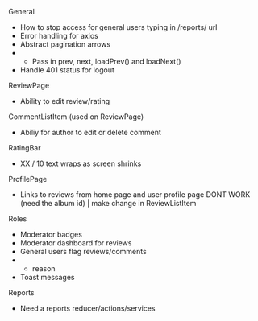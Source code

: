 General

- How to stop access for general users typing in /reports/ url
- Error handling for axios
- Abstract pagination arrows
- - Pass in prev, next, loadPrev() and loadNext()
- Handle 401 status for logout

ReviewPage

- Ability to edit review/rating

CommentListItem (used on ReviewPage)

- Abiliy for author to edit or delete comment

RatingBar

- XX / 10 text wraps as screen shrinks

ProfilePage

- Links to reviews from home page and user profile page DONT WORK (need the album id) | make change in ReviewListItem

Roles

- Moderator badges
- Moderator dashboard for reviews
- General users flag reviews/comments
- - reason
- Toast messages

Reports

- Need a reports reducer/actions/services

